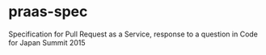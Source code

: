 # praas-spec
Specification for Pull Request as a Service, response to a question in Code for Japan Summit 2015
